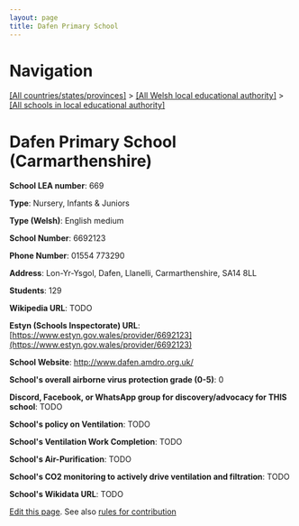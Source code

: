 ```yaml
---
layout: page
title: Dafen Primary School
---
```

# Navigation

[[All countries/states/provinces]](../../..) > [[All Welsh local educational authority]](../..) > [[All schools in local educational authority]](..)

# Dafen Primary School (Carmarthenshire)

**School LEA number**: 669

**Type**: Nursery, Infants & Juniors

**Type (Welsh)**: English medium

**School Number**: 6692123

**Phone Number**: 01554 773290

**Address**: Lon-Yr-Ysgol, Dafen, Llanelli, Carmarthenshire, SA14 8LL

**Students**: 129

**Wikipedia URL**: TODO

**Estyn (Schools Inspectorate) URL**: [https://www.estyn.gov.wales/provider/6692123](https://www.estyn.gov.wales/provider/6692123)

**School Website**: http://www.dafen.amdro.org.uk/

**School's overall airborne virus protection grade (0-5)**: 0

**Discord, Facebook, or WhatsApp group for discovery/advocacy for THIS school**: TODO

**School's policy on Ventilation**: TODO

**School's Ventilation Work Completion**: TODO

**School's Air-Purification**: TODO

**School's CO2 monitoring to actively drive ventilation and filtration**: TODO

**School's Wikidata URL**: TODO




[Edit this page](https://github.com/VentilationProject/Wales/edit/prif/./Carmarthenshire/Dafen_Primary_School.md). See also [rules for contribution](../../../contribution-rules/)